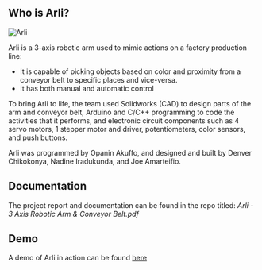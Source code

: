 ## Who is Arli?

![Arli](https://i.ibb.co/Db04CpR/Arli.png)

Arli is a 3-axis robotic arm used to mimic actions on a factory production line:
- It is capable of picking objects based on color and proximity from a conveyor belt to specific places and vice-versa.
- It has both manual and automatic control 

To bring Arli to life, the team used Solidworks (CAD) to design parts of the arm and conveyor belt, 
Arduino and C/C++ programming to code the activities that it performs, and 
electronic circuit components such as 4 servo motors, 1 stepper motor and driver, potentiometers, color sensors, and push buttons.

Arli was programmed by Opanin Akuffo, and designed and built by Denver Chikokonya, Nadine Iradukunda, and Joe Amarteifio.

## Documentation
The project report and documentation can be found in the repo titled: *Arli - 3 Axis Robotic Arm & Conveyor Belt.pdf*

## Demo
A demo of Arli in action can be found [here](https://www.youtube.com/watch?v=jbK_fIHl9Ys)
